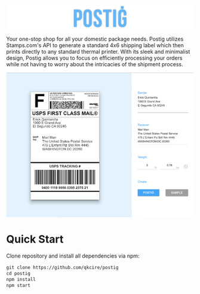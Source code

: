 ![postig logo](./docs/images/title.png?raw=true)

Your one-stop shop for all your domestic package needs. Postig utilizes Stamps.com's API to generate a standard 4x6 shipping label which then prints directly to any standard thermal printer. With its sleek and minimalist design, Postig allows you to focus on efficiently processing your orders while not having to worry about the intricacies of the shipment process.

![main screen](./docs/images/main0.png?raw=true)

# Quick Start
Clone repository and install all dependencies via npm:
```
git clone https://github.com/qkcire/postig
cd postig
npm install
npm start
```
